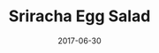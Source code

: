 ---
layout: recipe
title:  "Sriracha Egg Salad"
image: sri-egg-salad.jpg
imagecredit:
date: 2017-06-30

authorName: Beth M.
authorURL: 
sourceName: Budget Bytes
sourceURL: https://www.budgetbytes.com/2017/03/sriracha-egg-salad/
category: snack
cuisine: american
tags:
  - sandwich
yield: 4
prepTime: 10
cookTime: 20

ingredients:
- 8 large eggs
- 1/2 cup mayonnaise
- 2 Tbsp sriracha
- 1/4 tsp salt
- 1/2 tsp lemon juice
- Freshly cracked pepper
- 2 green onions

directions:
- Place the eggs in a large sauce pot and add enough water to cover them by one inch.
- Place a lid on the pot and bring to a boil over high heat.
- Once it reaches a full rolling boil, turn off the heat and let it sit with the lid in place for 15 minutes.
- After 15 minutes transfer the eggs to an ice water bath to stop the cooking process.
- Let the eggs sit in the ice water for 5-10 minutes before peeling.
- While the eggs are cooking, prepare the dressing: Combine the mayonnaise, sriracha, salt, lemon juice, and some freshly cracked pepper in a bowl.
- Finally, slice the green onions and peel the eggs.
- Coarsely chop the eggs.
- Place them in a large bowl with the sliced green onions, and pour the dressing over top.
- Stir to combine.
- Serve or refrigerate until ready to serve.

---